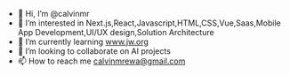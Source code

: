 - 👋 Hi, I’m @calvinmr
- 👀 I’m interested in Next.js,React,Javascript,HTML,CSS,Vue,Saas,Mobile App Development,UI/UX design,Solution Architecture
- 🌱 I’m currently learning www.jw.org
- 💞️ I’m looking to collaborate on  AI projects
- 📫 How to reach me calvinmrewa@gmail.com

<!---
calvinmr/calvinmr is a ✨ special ✨ repository because its `README.md` (this file) appears on your GitHub profile.
You can click the Preview link to take a look at your changes.
--->
